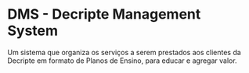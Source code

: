 # DMS - Decripte Management System
Um sistema que organiza os serviços a serem prestados aos clientes da Decripte em formato de Planos de Ensino, para educar e agregar valor. 
